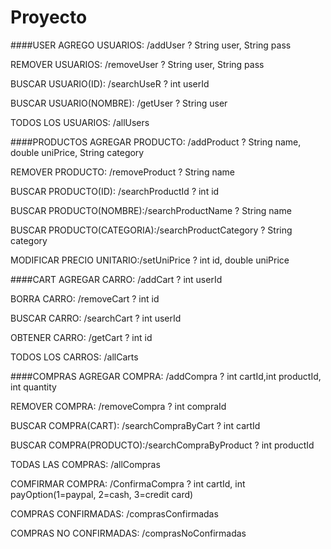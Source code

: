 # Proyecto

####USER
AGREGO USUARIOS:	/addUser	? String user, String pass

REMOVER USUARIOS:	/removeUser	? String user, String pass

BUSCAR USUARIO(ID):	/searchUseR	? int userId

BUSCAR USUARIO(NOMBRE):	/getUser	? String user

TODOS LOS USUARIOS:	/allUsers


####PRODUCTOS
AGREGAR PRODUCTO:	/addProduct	? String name, double uniPrice, String category

REMOVER PRODUCTO:	/removeProduct	? String name

BUSCAR PRODUCTO(ID):	/searchProductId ? int id	

BUSCAR PRODUCTO(NOMBRE):/searchProductName ? String name

BUSCAR PRODUCTO(CATEGORIA):/searchProductCategory ? String category

MODIFICAR PRECIO UNITARIO:/setUniPrice	? int id, double uniPrice


####CART
AGREGAR CARRO:		/addCart	? int userId

BORRA CARRO:		/removeCart	? int id

BUSCAR CARRO:		/searchCart	? int userId

OBTENER CARRO:		/getCart	? int id

TODOS LOS CARROS:	/allCarts


####COMPRAS
AGREGAR COMPRA:		/addCompra	? int cartId,int productId, int quantity

REMOVER COMPRA:		/removeCompra	? int compraId

BUSCAR COMPRA(CART):	/searchCompraByCart ? int cartId

BUSCAR COMPRA(PRODUCTO):/searchCompraByProduct ? int productId

TODAS LAS COMPRAS:	/allCompras

COMFIRMAR COMPRA:	/ConfirmaCompra	? int cartId, int payOption(1=paypal, 2=cash, 3=credit card)

COMPRAS CONFIRMADAS:	/comprasConfirmadas 

COMPRAS NO CONFIRMADAS:	/comprasNoConfirmadas

